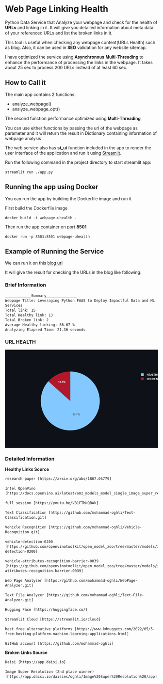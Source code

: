# Web Page Linking Health
Python Data Service that Analyze your webpage and check for the health of 𝐔𝐑𝐋𝐬 and linking in it. It will give you detailed information about meta data of your referenced URLs and list the broken links in it.

This tool is useful when checking any webpage content(URLs Health) such as blog. Also, it can be used in **SEO** validation for any website sitemap. 

I have optimized the service using 𝐀𝐬𝐲𝐧𝐜𝐡𝐫𝐨𝐧𝐨𝐮𝐬 𝐌𝐮𝐥𝐭𝐢-𝐓𝐡𝐫𝐞𝐚𝐝𝐢𝐧𝐠 to enhance the performance of processing the links in the webpage. It takes about 25 sec to process 200 URLs instead of at least 60 sec.

## How to Call it

The main app contains 2 functions:
* analyze_webpage()
* analyze_webpage_opt() 

The second function performance optimized using 𝐌𝐮𝐥𝐭𝐢-𝐓𝐡𝐫𝐞𝐚𝐝𝐢𝐧𝐠 

You can use either functions by passing the url of the webpage as parameter and it will return the result in Dictionary containing information of webpage analysis 

The web service also has **st_ui** function included in the app to render the user interface of the application and run it using [Streamlit](https://streamlit.io/).

Run the following command in the project directory to start streamlit app:

`streamlit run ./app.py`

## Running the app using Docker
You can run the app by building the Dockerfile image and run it

First build the Dockerfile image

`docker build -t webpage-uhealth .`

Then run the app container on port **8501**

`docker run -p 8501:8501 webpage-uhealth`





## Example of Running the Service

We can run it on this [blog url](https://www.linkedin.com/pulse/leveraging-python-faas-deploy-impactful-data-ml-services-oghli/)

It will give the result for checking the URLs in the blog like following:


### Brief Information
```
____________Summary______________
Webpage Title: Leveraging Python FAAS to Deploy Impactful Data and ML Services
Total link: 15
Total Healthy link: 13
Total Broken link: 2
Average Healthy linking: 86.67 %
Analyzing Elapsed Time: 21.36 seconds
```
### URL HEALTH
![URL Health](URL_plot/newplot.png)

### Detailed Information

**Healthy Links Source**
```
research paper [https://arxiv.org/abs/1807.06779]

Intel OpenVino [https://docs.openvino.ai/latest/omz_models_model_single_image_super_resolution_1032.html]

full session [https://youtu.be/V81FTbNQBAk]

Text Classification [https://github.com/mohammad-oghli/Text-Classification.git]

Vehicle Recognition [https://github.com/mohammad-oghli/Vehicle-Recognition.git]

vehicle-detection-0200 [https://github.com/openvinotoolkit/open_model_zoo/tree/master/models/intel/vehicle-detection-0200]

vehicle-attributes-recognition-barrier-0039 [https://github.com/openvinotoolkit/open_model_zoo/tree/master/models/intel/vehicle-attributes-recognition-barrier-0039]

Web Page Analyzer [https://github.com/mohammad-oghli/WebPage-Analyzer.git]

Text File Analyzer [https://github.com/mohammad-oghli/Text-File-Analyzer.git]

Hugging Face [https://huggingface.co/]

Streamlit Cloud [https://streamlit.io/cloud]

best free alternative platforms [https://www.kdnuggets.com/2022/05/5-free-hosting-platform-machine-learning-applications.html]

GitHub account [https://github.com/mohammad-oghli]
```
**Broken Links Source**
```
Daisi [https://app.daisi.io]

Image Super Resolution (2nd place winner) [https://app.daisi.io/daisies/oghli/Image%20Super%20Resolution%20/app]
```








